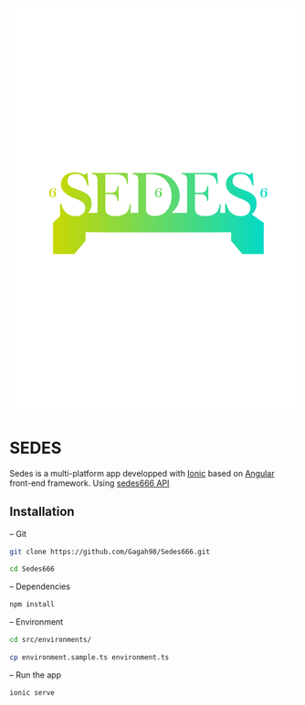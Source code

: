 ![logo](https://github.com/Gagah98/Sedes666/blob/master/src/assets/logo-sedes.svg)

# SEDES
Sedes is a multi-platform app developped with [Ionic](https://github.com/ionic-team/ionic) based on [Angular](https://github.com/angular/angular) front-end framework. Using [sedes666 API](https://github.com/evandu65/sedes666)
## Installation
– Git
```bash
git clone https://github.com/Gagah98/Sedes666.git
```
```bash
cd Sedes666
```
– Dependencies
```bash
npm install
```
– Environment
```bash
cd src/environments/
```
```bash
cp environment.sample.ts environment.ts 
```
– Run the app
```bash
ionic serve
```
